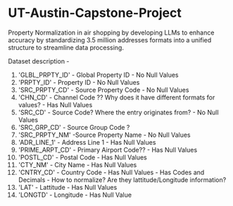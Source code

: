 # UT-Austin-Capstone-Project
Property Normalization in air shopping by developing LLMs to enhance accuracy by standardizing 3.5 million addresses formats into a unified structure to streamline data processing.

Dataset description -
1. 'GLBL_PRPTY_ID' - Global Property ID - No Null Values
2. 'PRPTY_ID' - Property ID - No Null Values
3. 'SRC_PRPTY_CD' - Source Property Code - No Null Values
4. 'CHN_CD' - Channel Code ?? Why does it have different formats for values? - Has Null Values
5. 'SRC_CD' - Source Code? Where the entry originates from? - No Null Values
6. 'SRC_GRP_CD' - Source Group Code ?
7. 'SRC_PRPTY_NM' -Source Property Name - No Null Values
8. 'ADR_LINE_1' - Address Line 1 - Has Null Values
9. 'PRIME_ARPT_CD' - Primary Airport Code?? - Has Null Values
10. 'POSTL_CD' - Postal Code - Has Null Values
11. 'CTY_NM' - City Name - Has Null Values
12. 'CNTRY_CD' - Country Code - Has Null Values - Has Codes and Decimals - How to normalize? Are they lattitude/Longitude information?
13. 'LAT' - Lattitude - Has Null Values
14. 'LONGTD' - Longitude - Has Null Value

